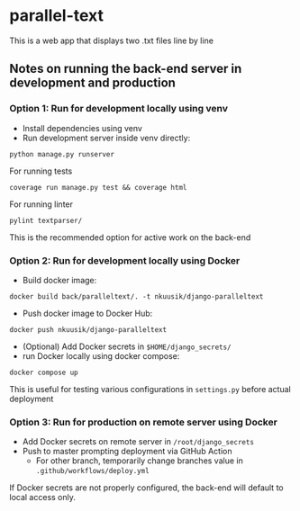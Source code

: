 # parallel-text
This is a web app that displays two .txt files line by line

## Notes on running the back-end server in development and production

### Option 1: Run for development locally using venv

- Install dependencies using venv
- Run development server inside venv directly: 

```
python manage.py runserver
```

For running tests
```
coverage run manage.py test && coverage html
```

For running linter
```
pylint textparser/
```

This is the recommended option for active work on the back-end

### Option 2: Run for development locally using Docker

- Build docker image: 
```
docker build back/paralleltext/. -t nkuusik/django-paralleltext
```
- Push docker image to Docker Hub:
```
docker push nkuusik/django-paralleltext
```
- (Optional) Add Docker secrets in `$HOME/django_secrets/`
- run Docker locally using docker compose:
```
docker compose up
``` 

This is useful for testing various configurations in `settings.py` before actual deployment

### Option 3: Run for production on remote server using Docker

- Add Docker secrets on remote server in `/root/django_secrets`
- Push to master prompting deployment via GitHub Action
    - For other branch, temporarily change branches value in `.github/workflows/deploy.yml`

If Docker secrets are not properly configured, the back-end will default to local access only.
